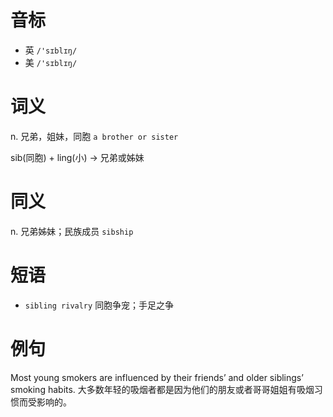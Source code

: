 # 音标

- 英 `/'sɪblɪŋ/`
- 美 `/'sɪblɪŋ/`

# 词义

n. 兄弟，姐妹，同胞
`a brother or sister`



sib(同胞) + ling(小) → 兄弟或姊妹

# 同义

n. 兄弟姊妹；民族成员
`sibship`

# 短语

- `sibling rivalry` 同胞争宠；手足之争

# 例句

Most young smokers are influenced by their friends’ and older siblings’ smoking habits.
大多数年轻的吸烟者都是因为他们的朋友或者哥哥姐姐有吸烟习惯而受影响的。



